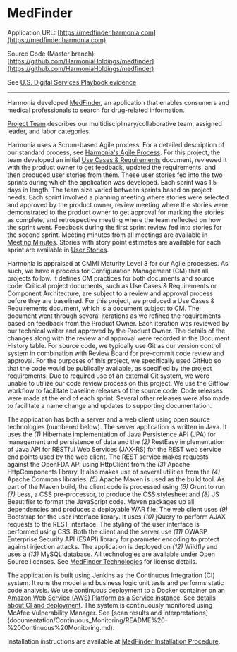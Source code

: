 # MedFinder

Application URL: [https://medfinder.harmonia.com](https://medfinder.harmonia.com)

Source Code (Master branch): [https://github.com/HarmoniaHoldings/medfinder](https://github.com/HarmoniaHoldings/medfinder) 

See [U.S. Digital Services Playbook evidence](U.S._Digital_Services_Playbook/U.S.%20Digital%20Services%20Playbook%20Evidence.md)

***

Harmonia developed [MedFinder](https://medfinder.harmonia.com), an application that enables consumers and medical professionals to search for drug-related information.

[Project Team](documentation/Project_Team/Project%20Team.md) describes our multidisciplinary/collaborative team, assigned leader, and labor categories.

Harmonia uses a Scrum-based Agile process. For a detailed description of our standard process, see [Harmonia's Agile Process](documentation/Agile_Process). For this project, the team developed an initial [Use Cases & Requirements](documentation/Use_Cases_and_Requirements) document, reviewed it with the product owner to get feedback, updated the requirements, and then produced user stories from them. These user stories fed into the two sprints during which the application was developed. Each sprint was 1.5 days in length. The team size varied between sprints based on project needs. Each sprint involved a planning meeting where stories were selected and approved by the product owner, review meeting where the stories were demonstrated to the product owner to get approval for marking the stories as complete, and retrospective meeting where the team reflected on how the sprint went. Feedback during the first sprint review fed into stories for the second sprint. Meeting minutes from all meetings are available in [Meeting Minutes](documentation/Meeting_Minutes). Stories with story point estimates are available for each sprint are available in [User Stories](documentation/User_Stories). 

Harmonia is appraised at CMMI Maturity Level 3 for our Agile processes. As such, we have a process for Configuration Management (CM) that all projects follow. It defines CM practices for both documents and source code. Critical project documents, such as Use Cases & Requirements or Component Architecture, are subject to a review and approval process before they are baselined. For this project, we produced a Use Cases & Requirements document, which is a document subject to CM. The document went through several iterations as we refined the requirements based on feedback from the Product Owner. Each iteration was reviewed by our technical writer and approved by the Product Owner. The details of the changes along with the review and approval were recorded in the Document History table. For source code, we typically use Git as our version control system in combination with Review Board for pre-commit code review and approval. For the purposes of this project, we specifically used GitHub so that the code would be publically available, as specified by the project requirements. Due to required use of an external Git system, we were unable to utilize our code review process on this project. We use the Gitflow workflow to facilitate baseline releases of the source code. Code releases were made at the end of each sprint. Several other releases were also made to facilitate a name change and updates to supporting documentation.

The application has both a server and a web client using open source technologies (numbered below). The server application is written in Java. It uses the *(1)* Hibernate implementation of Java Persistence API (JPA) for management and persistence of data and the *(2)* RestEasy implementation of Java API for RESTful Web Services (JAX-RS) for the REST web service end points used by the web client. The REST service makes requests against the OpenFDA API using HttpClient from the *(3)* Apache HttpComponents library. It also makes use of several utilities from the *(4)* Apache Commons libraries. *(5)* Apache Maven is used as the build tool. As part of the Maven build, the client code is processed using *(6)* Grunt to run *(7)* Less, a CSS pre-processor, to produce the CSS stylesheet and *(8)* JS Beautifier to format the JavaScript code. Maven packages up all dependencies and produces a deployable WAR file. The web client uses *(9)* Bootstrap for the user interface library. It uses *(10)* jQuery to perform AJAX requests to the REST interface. The styling of the user interface is performed using CSS. Both the client and the server use *(11)* OWASP Enterprise Security API (ESAPI) library for parameter encoding to protect against injection attacks. The application is deployed on *(12)* Wildfly and uses a *(13)* MySQL database. All technologies are available under Open Source licenses. See [MedFinder Technologies](documentation/Technologies/MedFinder%20Technologies.md) for license details.

The application is built using Jenkins as the Continuous Integration (CI) system. It runs the model and business logic unit tests and performs static code analysis. We use continuous deployment to a Docker container on an [Amazon Web Service (AWS) Platform as a Service instance](documentation/Continuous_Integration_and_Deployment/MedFinder%20AWS%20Instance.pdf). See [details about CI and deployment](documentation/Continuous_Integration_and_Deployment/README%20-%20Continuous%20Integration%20and%20Deployment.md). The system is continuously monitored using McAfee Vulnerability Manager. See [scan results and interpretations] (documentation/Continuous_Monitoring/README%20-%20Continuous%20Monitoring.md).

Installation instructions are available at [MedFinder Installation Procedure](documentation/Continuous_Integration_and_Deployment/MedFinder%20Installation%20Procedure.md).
